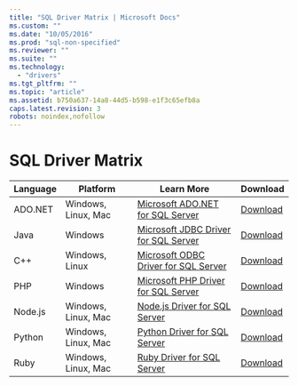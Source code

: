 ```yaml
---
title: "SQL Driver Matrix | Microsoft Docs"
ms.custom: ""
ms.date: "10/05/2016"
ms.prod: "sql-non-specified"
ms.reviewer: ""
ms.suite: ""
ms.technology: 
  - "drivers"
ms.tgt_pltfrm: ""
ms.topic: "article"
ms.assetid: b750a637-14a8-44d5-b598-e1f3c65efb8a
caps.latest.revision: 3
robots: noindex,nofollow
---
```

# SQL Driver Matrix
  
| Language  | Platform  | Learn More | Download|   
| ------ |---------| -----| ------|  
| ADO.NET | Windows, Linux, Mac | [Microsoft ADO.NET for SQL Server](Microsoft%20ADO.NET%20for%20SQL%20Server.md)| [Download](https://msdn.microsoft.com/vstudio/aa496123.aspx) |  
| Java | Windows | [Microsoft JDBC Driver for SQL Server](Microsoft%20JDBC%20Driver%20for%20SQL%20Server.xml) | [Download](http://go.microsoft.com/fwlink/?LinkId=245496) |  
| C++ | Windows, Linux | [Microsoft ODBC Driver for SQL Server](Microsoft%20ODBC%20Driver%20for%20SQL%20Server.md) | [Download](https://msdn.microsoft.com/library/mt703139.aspx) |  
| PHP | Windows | [Microsoft PHP Driver for SQL Server](Microsoft%20PHP%20Driver%20for%20SQL%20Server.md) | [Download](https://www.microsoft.com/download/details.aspx?id=20098) |  
| Node.js | Windows, Linux, Mac | [Node.js Driver for SQL Server](Node.js%20Driver%20for%20SQL%20Server.md) | [Download](https://msdn.microsoft.com/library/mt652094.aspx) |  
| Python | Windows, Linux, Mac | [Python Driver for SQL Server](Python%20Driver%20for%20SQL%20Server.md) | [Download](https://msdn.microsoft.com/library/mt694094.aspx) |  
| Ruby | Windows, Linux, Mac | [Ruby Driver for SQL Server](Ruby%20Driver%20for%20SQL%20Server.md)| [Download](https://msdn.microsoft.com/library/mt711041.aspx) |  
  

